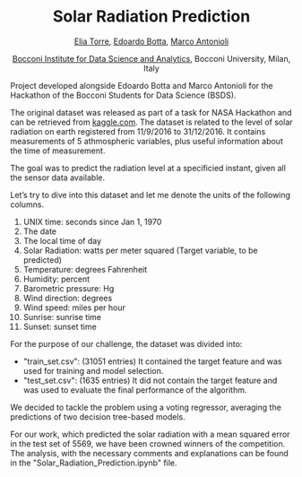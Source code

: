 <h1 align="center">
Solar Radiation Prediction</h1>

<div align="center">
  <a href="https://www.linkedin.com/in/eliatorre/">Elia Torre</a>,
  <a href="https://www.linkedin.com/in/edoardobotta/">Edoardo Botta</a>,
  <a href="https://www.linkedin.com/in/marco-antonioli/">Marco Antonioli</a>
  <p><a href="https://bidsa.unibocconi.eu">Bocconi Institute for Data Science and Analytics</a>, Bocconi University, Milan, Italy</p>
</div>

Project developed alongside Edoardo Botta and Marco Antonioli for the Hackathon of the Bocconi Students for Data Science (BSDS).

The original dataset was released as part of a task for NASA Hackathon and can be retrieved from [kaggle.com](https://www.kaggle.com/dronio/SolarEnergy).
The dataset is related to the level of solar radiation on earth registered from 11/9/2016 to 31/12/2016. 
It contains measurements of 5 athmospheric variables, plus useful information about the time of measurement.

The goal was to predict the radiation level at a specificied instant, given all the sensor data available.

Let’s try to dive into this dataset and let me denote the units of the following columns.

  1. UNIX time: seconds since Jan 1, 1970
  2. The date
  3. The local time of day
  4. Solar Radiation: watts per meter squared (Target variable, to be predicted)
  5. Temperature: degrees Fahrenheit
  6. Humidity: percent
  7. Barometric pressure: Hg
  8. Wind direction: degrees
  9. Wind speed: miles per hour
  10. Sunrise: sunrise time
  11. Sunset: sunset time

For the purpose of our challenge, the dataset was divided into:
* "train_set.csv": (31051 entries) It contained the target feature and was used for training and model selection.
* "test_set.csv": (1635 entries) It did not contain the target feature and was used to evaluate the final performance of the algorithm.
 
 We decided to tackle the problem using a voting regressor, averaging the predictions of two decision tree-based models. 
 
 For our work, which predicted the solar radiation with a mean squared error in the test set of 5569, we have been crowned winners of the competition. The analysis, with the necessary comments and explanations can be found in the "Solar_Radiation_Prediction.ipynb" file.

